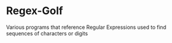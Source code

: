 # Regex-Golf
Various programs that reference Regular Expressions used to find sequences of characters or digits
